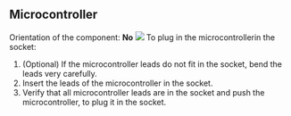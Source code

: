 ## Microcontroller

Orientation of the component: **No**
![](http://)
To plug in the microcontrollerin the socket:
1. (Optional) If the microcontroller leads do not fit in the socket, bend the leads very carefully.
2. Insert the leads of the microcontroller in the socket.
3. Verify that all microcontroller leads are in the socket and  push the microcontroller, to plug it in the socket.